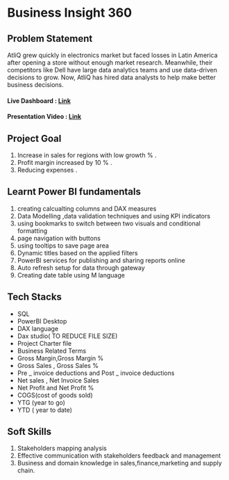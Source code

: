 
# Business Insight 360



## Problem Statement 

AtliQ grew quickly in electronics market but faced losses in Latin America after opening a store without enough market research. Meanwhile, their competitors like Dell have large data analytics teams and use data-driven decisions to grow. Now, AtliQ has hired data analysts to help make better business decisions.


#### Live Dashboard      : [Link](https://app.powerbi.com/view?r=eyJrIjoiNGE4ODRjYTUtOWFkYS00YTZmLWFiNGMtN2ExYzNlMjc5NTAzIiwidCI6ImM2ZTU0OWIzLTVmNDUtNDAzMi1hYWU5LWQ0MjQ0ZGM1YjJjNCJ9)

#### Presentation Video  : [Link](https://youtu.be/MDVOosgK7JU?si=aPayBGOHe-m_vCxR)


## Project Goal 

1.    Increase in sales for regions with low growth % .
2.    Profit margin increased by 10 % .
3.    Reducing expenses .

## Learnt Power BI fundamentals

1.    creating calcualting columns and DAX measures
2.    Data Modelling ,data validation techniques and using KPI
      indicators
3.    using bookmarks to switch between two visuals and 
      conditional formatting
4.    page navigation with buttons
5.    using tooltips to save page area
6.    Dynamic titles based on the applied filters
7.    PowerBI services for publishing and sharing reports online
8.    Auto refresh setup for data through gateway
9.    Creating date table using M language

## Tech Stacks
-   SQL
-   PowerBI Desktop
-   DAX language
-   Dax studio( TO REDUCE FILE SIZE)
-   Project Charter file
-   Business Related Terms
-   Gross Margin,Gross Margin %
-   Gross Sales , Gross Sales %
-   Pre _ invoice deductions and Post _ invoice deductions
-   Net sales , Net Invoice Sales
-   Net Profit and Net Profit %
-   COGS(cost of goods sold)
-   YTG (year to go)
-   YTD ( year to date)

## Soft Skills

1.  Stakeholders mapping analysis
2.  Effective communication with stakeholders feedback and 
    management
3.  Business and domain knowledge in sales,finance,marketing and 
    supply chain.
 
